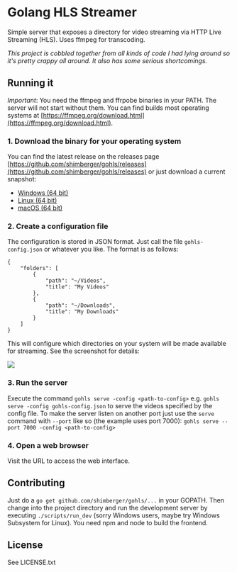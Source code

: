 # Golang HLS Streamer

Simple server that exposes a directory for video streaming via HTTP Live Streaming (HLS). Uses ffmpeg for transcoding.

*This project is cobbled together from all kinds of code I had lying around so it's pretty crappy all around. It also has some serious shortcomings.*

## Running it

*Important*: You need the ffmpeg and ffrpobe binaries in your PATH. The server will not start without them. You can find builds most operating systems at [https://ffmpeg.org/download.html](https://ffmpeg.org/download.html).

### 1. Download the binary for your operating system

You can find the latest release on the releases page [https://github.com/shimberger/gohls/releases](https://github.com/shimberger/gohls/releases) or just download a current snapshot:

- [Windows (64 bit)](https://s3.amazonaws.com/gohls/gohls-windows-amd64-snapshot.tar.gz)
- [Linux (64 bit)](https://s3.amazonaws.com/gohls/gohls-linux-amd64-snapshot.tar.gz)
- [macOS (64 bit)](https://s3.amazonaws.com/gohls/gohls-osx-snapshot.tar.gz)

### 2. Create a configuration file

The configuration is stored in JSON format. Just call the file `gohls-config.json` or whatever you like. The format is as follows:

```
{
	"folders": [
		{
			"path": "~/Videos",
			"title": "My Videos"
		},
		{
			"path": "~/Downloads",
			"title": "My Downloads"
		}
	]
}
```

This will configure which directories on your system will be made available for streaming. See the screenshot for details:

![](https://s3-eu-west-1.amazonaws.com/captured-krxvuizy1557lsmzs8mvzdj4/yd4ei-20181024-24215053.png)

### 3. Run the server

Execute the command `gohls serve -config <path-to-config>` e.g. `gohls serve -config gohls-config.json` to serve the videos specified by the config file. To make the server listen on another port just use the `serve` command with `--port` like so (the example uses port 7000): `gohls serve --port 7000 -config <path-to-config>`

### 4. Open a web browser

Visit the URL [](http://localhost:8080) to access the web interface.

## Contributing

Just do a `go get github.com/shimberger/gohls/...` in your GOPATH. Then change into the project directory and run the development server by executing `./scripts/run_dev` (sorry Windows users, maybe try Windows Subsystem for Linux). You need npm and node to build the frontend.

## License

See LICENSE.txt

